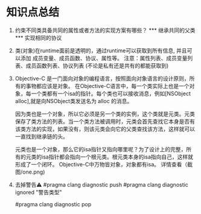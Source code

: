 #  知识点总结

1. 约束不同类具备共同的属性或者方法的实现方案有哪些？
 *** 继承共同的父类  *** 实现相同的协议 
 
2. 类(对象)在runtime面前是透明的，通过runtime可以获取到所有信息, 并且可以添加 成员变量、成员函数、协议、属性等。
     注意：属性列表、成员变量列表、成员函数列表、协议列表 (不论是私有还是共有的都能获取到) 

3. Objective-C 是一门面向对象的编程语言，按照面向对象语言的设计原则，所有的事物都应该是对象。 在Objective-C语言中，每一个类实际上也是一个对象，每一个类都有一个isa的指针。每个类也可以接收消息，例如[NSObject alloc],就是向NSObject类发送名为 alloc 的消息。
    
    因为类也是一个对象，所以它必须是另一个类的实例，这个类就是元类。元类保存了类方法的列表。当一个类方法被调用时，元类会首先查找它本身是否有该类方法的实现，如果没有，则该元类会向它的父类查找该方法，这样就可以一直找到继承链的头。
    
    元类也是一个对象，那么它的isa指针又指向哪里呢？为了设计上的完整，所有的元类的isa指针都会指向一个根元类。根元类本身的isa指向自己，这样就形成了一个闭环。 Objective-C中万物皆对象，对象都有isa。
    详情查看（截图/one.png)
    
4.  去掉警告⚠️
    #pragma clang diagnostic push
    #pragma clang diagnostic ignored  "警告类型"
    
    #pragma clang diagnostic pop
